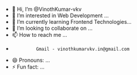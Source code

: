 - 👋 Hi, I’m @VinothKumar-vkv
- 👀 I’m interested in Web Development ...
- 🌱 I’m currently learning Frontend Technologies...
- 💞️ I’m looking to collaborate on ...
- 📫 How to reach me ...
-              Gmail - vinothkumarvkv.in@gmail.com
- 😄 Pronouns: ...
- ⚡ Fun fact: ...

<!---
VinothKumar-vkv/VinothKumar-vkv is a ✨ special ✨ repository because its `README.md` (this file) appears on your GitHub profile.
You can click the Preview link to take a look at your changes.
--->
